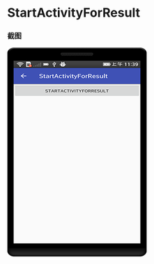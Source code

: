 # StartActivityForResult

### 截图
![截图](https://github.com/BruceAnda/HMAndroid/blob/master/screenshot/day06/pic/pic7.png)